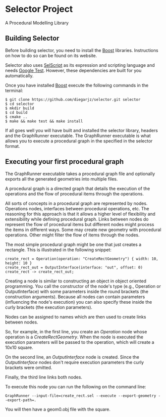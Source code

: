 # Selector Project

A Procedural Modelling Library

## Building Selector

Before building selector, you need to install the
[Boost](https://www.boost.org) libraries. Instructions on how to do so can be
found on its website.

Selector also uses [SelScript](https://github.com/diegoarjz/selscript) as its
expression and scripting language and needs [Google
Test](https://github.com/google/googletest). However, these dependencies are
built for you automatically.

Once you have installed [Boost](https://www.boost.org) execute the following
commands in the terminal:

```
$ git clone https://github.com/diegarjz/selector.git selector
$ cd selector
$ mkdir build
$ cd build
$ cmake ..
$ make && make test && make install
```

If all goes well you will have built and installed the selector library,
headers and the GraphRunner executable. The GraphRunner executable is what
allows you to execute a procedural graph in the specified in the selector
format.

## Executing your first procedural graph

The GraphRunner executable takes a procedural graph file and optionally exports
all the generated geometries into multiple files.

A procedural graph is a directed graph that details the execution of the
operations and the flow of procedural items through the operations.

All sorts of concepts in a procedural graph are represented by nodes.
Operations nodes, interfaces between procedural operations, etc. The reasoning
for this approach is that it allows a higher level of flexibility and
extensibility while defining procedural graph.  Links between nodes do
represent the flow of procedural items but different nodes might process the
items in different ways. Some may create new geometry with procedural
operations. Other might filter the flow of items through the nodes.

The most simple procedural graph might be one that just creates a rectangle. This is illustrated in the following snippet:

```
create_rect = Operation(operation: "CreateRectGeometry") { width: 10, height: 10 }
create_rect_out = OutputInterface(interface: "out", offset: 0)
create_rect -> create_rect_out;
```

Creating a node is similar to constructing an object in object oriented
programming. You call the constructor of the node's type (e.g., Operation or
OutputInterface) with some parameters inside the round brackets (the
construction arguments). Because all nodes can contain parameters (influencing
the node's execution) you can also specify these inside the curly brackets (the
execution parameters).

Nodes can be assigned to names which are then used to create links between nodes.

So, for example, in the first line, you create an _Operation_ node whose
operation is a _CreateRectGeometry_. When the node is executed the execution
parameters will be passed to the operation, which will create a 10x10 square.

On the second line, an _OutputInterface_ node is created. Since the
_OutputInterface_ nodes don't require execution parameters the curly brackets
were omitted.

Finally, the third line links both nodes.

To execute this node you can run the following on the command line:

```
GraphRunner --input-file=create_rect.sel --execute --export-geometry --export-path=.
```

You will then have a geom0.obj file with the square.
